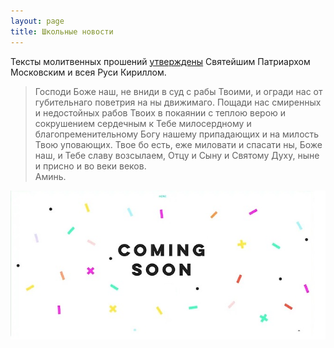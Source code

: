 ```yaml
---
layout: page
title: Школьные новости
---
```


Тексты молитвенных прошений [утверждены](http://www.patriarchia.ru/db/text/5610433.html) Святейшим Патриархом Московским и всея Руси Кириллом.

>Господи Боже наш, не вниди в суд с рабы Твоими, и огради нас от губительнаго поветрия на ны движимаго. Пощади нас смиренных и недостойных рабов Твоих в покаянии с теплою верою и сокрушением сердечным к Тебе милосердному и благопременительному Богу нашему припадающих и на милость Твою уповающих. Твое бо есть, еже миловати и спасати ны, Боже наш, и Тебе славу возсылаем, Отцу и Сыну и Святому Духу, ныне и присно и во веки веков.<br />
Аминь.

![Школа](/assets/img/coming_soon.jpg#right)









